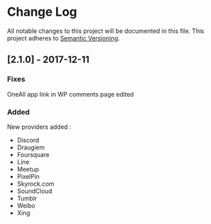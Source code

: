 # Change Log

All notable changes to this project will be documented in this file. This project adheres to [Semantic Versioning](http://semver.org/).

## [2.1.0] - 2017-12-11
### Fixes
OneAll app link in WP comments page edited
### Added
New providers added :
- Discord
- Draugiem
- Foursquare 
- Line
- Meetup
- PixelPin
- Skyrock.com
- SoundCloud
- Tumblr
- Weibo
- Xing